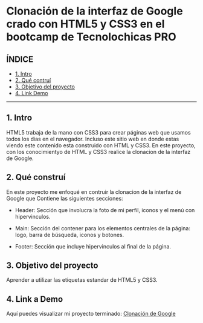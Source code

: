 # Clonación de la interfaz de Google crado con HTML5 y CSS3 en el bootcamp de Tecnolochicas PRO


## **ÍNDICE**

* [1. Intro](https://github.com/Azucenalo/ClonaciondeGoogle/edit/main/README.md#1-intro)
* [2. Qué contruí](https://github.com/Azucenalo/ClonaciondeGoogle/edit/main/README.md#2-qu%C3%A9-constru%C3%AD)
* [3. Objetivo del proyecto](https://github.com/Azucenalo/ClonaciondeGoogle/edit/main/README.md#3-objetivo-del-proyecto)
* [4. Link Demo](https://github.com/Azucenalo/ClonaciondeGoogle/edit/main/README.md#4-link-a-demo)

****

## 1. Intro
HTML5 trabaja de la mano con CSS3 para crear páginas web que usamos todos los dias en el navegador. Incluso este sitio web en donde estas viendo este contenido esta construido con HTML y CSS3.
En este proyecto, con los conocimientyo de HTML y CSS3 realice la clonacion de la interfaz de Google.

## 2. Qué construí
En este proyecto me enfoqué en contruir la clonacion de la interfaz de Google que Contiene las siguientes secciones:

* Header: Sección que involucra la foto de mi perfil, iconos y el menú con hipervinculos.

* Main: Sección del contener para los elementos centrales de la página: logo, barra de búsqueda, iconos y botones.

* Footer: Sección que incluye hipervinculos al final de la página.

## 3. Objetivo del proyecto
Aprender a utilizar las etiquetas estandar de HTML5 y CSS3.

## 4. Link a Demo
Aquí puedes visualizar mi proyecto terminado: [Clonación de Google](#)
